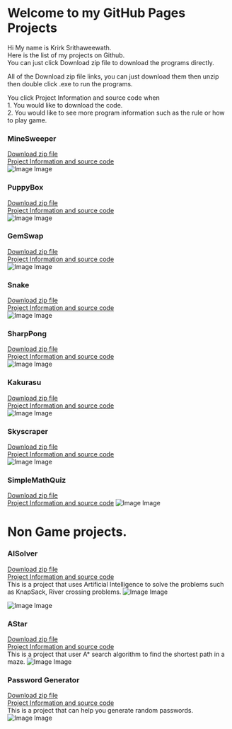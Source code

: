 # Welcome to my GitHub Pages Projects

Hi My name is Krirk Srithaweewath.\
Here is the list of my projects on Github.\
You can just click Download zip file to download the programs directly.


All of the Download zip file links, you can just download them then unzip then double click .exe to run the programs.

You click Project Information and source code when\
	1. You would like to download the code.\
	2. You would like to see more program information such as the rule or how to play game.
	

### MineSweeper
[Download zip file](https://github.com/KDevZilla/ZipExe/raw/main/MineSweeper.zip) \
[Project Information and source code](https://github.com/KDevZilla/MineSweeper) \
![Image Image](https://raw.githubusercontent.com/KDevZilla/Resource/main/MineSweeper_Animation_01.gif)

### PuppyBox
[Download zip file](https://github.com/KDevZilla/ZipExe/raw/main/PuppyBox.zip) \
[Project Information and source code](https://github.com/KDevZilla/PuppyBox) \
![Image Image](https://raw.githubusercontent.com/KDevZilla/Resource/main/PuppyBox_Animation01.gif)

### GemSwap
[Download zip file](https://github.com/KDevZilla/ZipExe/raw/main/GemSwap.zip) \
[Project Information and source code](https://github.com/KDevZilla/GemSwap) \
![Image Image](https://raw.githubusercontent.com/KDevZilla/Resource/main/GemSwap_Screen_01.gif)

### Snake
[Download zip file](https://github.com/KDevZilla/ZipExe/raw/main/Snake.zip) \
[Project Information and source code](https://github.com/KDevZilla/Snake) \
![Image Image](https://raw.githubusercontent.com/KDevZilla/Resource/main/Snake_Screen_01.gif)

### SharpPong
[Download zip file](https://github.com/KDevZilla/ZipExe/raw/main/SharpPong.zip) \
[Project Information and source code](https://github.com/KDevZilla/SharpPong) \
![Image Image](https://raw.githubusercontent.com/KDevZilla/Resource/main/Pong_Screen_01.gif)

### Kakurasu
[Download zip file](https://github.com/KDevZilla/ZipExe/raw/main/Kakurasu.zip) \
[Project Information and source code](https://github.com/KDevZilla/kakurasu) \
![Image Image](https://raw.githubusercontent.com/KDevZilla/Resource/main/Kakurasu_Screen_01.png)

### Skyscraper
[Download zip file](https://github.com/KDevZilla/Skyscraper/releases/download/v1.0.0/Skyscraper.zip) \
[Project Information and source code](https://github.com/KDevZilla/Skyscraper
) \
![Image Image](https://raw.githubusercontent.com/KDevZilla/Resource/main/SkyCraperScreen_Sample01.png)

### SimpleMathQuiz
[Download zip file](https://github.com/KDevZilla/ZipExe/blob/main/SimpleMathQuiz.zip) \
[Project Information and source code](https://github.com/KDevZilla/SimpleMathQuiz)
![Image Image](https://raw.githubusercontent.com/KDevZilla/Resource/main/SimpleMathQuiz_Screen_01.png)

# Non Game projects.
### AISolver
[Download zip file](https://github.com/KDevZilla/ZipExe/raw/main/AISolver.zip)\
[Project Information and source code](https://github.com/KDevZilla/AISolver)\
This is a project that uses Artificial Intelligence to solve the problems such as KnapSack, River crossing problems.
![Image Image](https://raw.githubusercontent.com/KDevZilla/Resource/main/AISolver_Crossing_River_01.png)

![Image Image](https://raw.githubusercontent.com/KDevZilla/Resource/main/AISolver_KnapSack_01.png)

### AStar
[Download zip file](https://github.com/KDevZilla/AStar)\
[Project Information and source code](https://github.com/KDevZilla/ZipExe/raw/main/AStar.zip)\
This is a project that user A* search algorithm to find the shortest path in a maze.
![Image Image](https://raw.githubusercontent.com/KDevZilla/Resource/main/AStar_Screen_01.png)

### Password Generator
[Download zip file](https://github.com/KDevZilla/SharpPasswordGenerator/releases/download/v1.0.0/SharpPasswordGenerator.zip)\
[Project Information and source code](https://github.com/KDevZilla/SharpPasswordGenerator)\
This is a project that can help you generate random passwords.\
![Image Image](https://raw.githubusercontent.com/KDevZilla/Resource/main/SharpPasswordGenerator_Screen_01.png)



